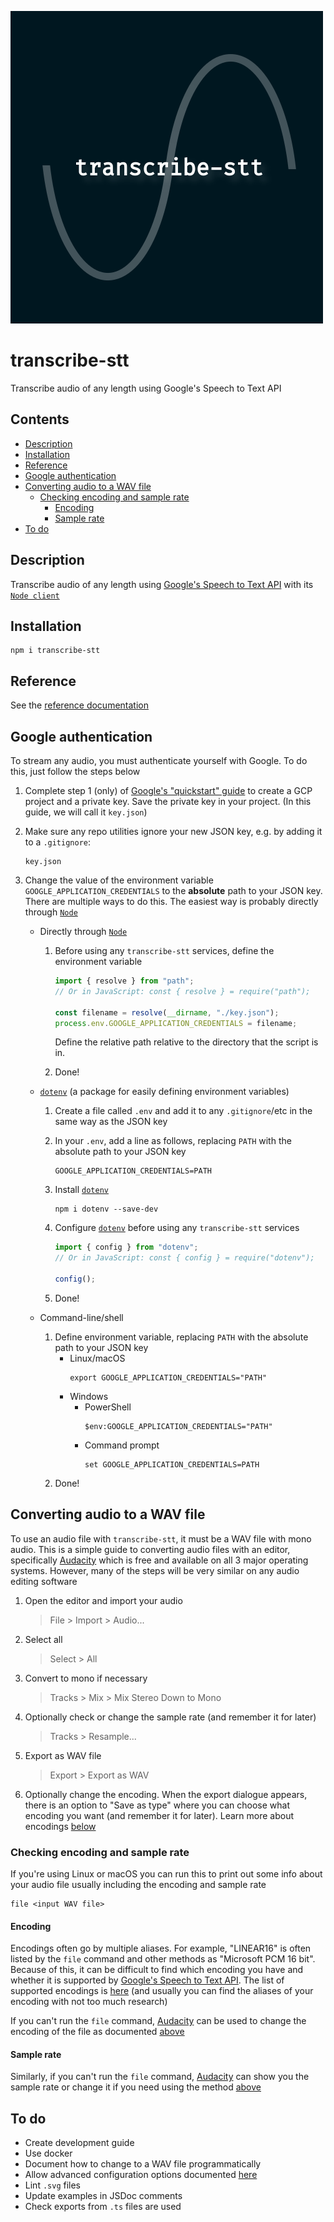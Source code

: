 ![Logo](./docs/assets/logo.svg)

# transcribe-stt

Transcribe audio of any length using Google's Speech to Text API

## Contents

- [Description](#description)
- [Installation](#installation)
- [Reference](#reference)
- [Google authentication](#google-authentication)
- [Converting audio to a WAV file](#converting-audio-to-a-wav-file)
  - [Checking encoding and sample rate](#checking-encoding-and-sample-rate)
    - [Encoding](#encoding)
    - [Sample rate](#sampler-rate)
- [To do](#to-do)

## Description

Transcribe audio of any length using [Google's Speech to Text API] with its [`Node client`](https://www.npmjs.com/package/@google-cloud/speech)

## Installation

```
npm i transcribe-stt
```

## Reference

See the [reference documentation](https://github.com/EmmaGoodliffe/transcribe-stt/blob/master/docs/md/index.md)

## Google authentication

To stream any audio, you must authenticate yourself with Google. To do this, just follow the steps below

1. Complete step 1 (only) of [Google's "quickstart" guide](https://cloud.google.com/speech-to-text/docs/quickstart-client-libraries#before-you-begin) to create a GCP project and a private key. Save the private key in your project. (In this guide, we will call it `key.json`)
1. Make sure any repo utilities ignore your new JSON key, e.g. by adding it to a `.gitignore`:
   ```
   key.json
   ```
1. Change the value of the environment variable `GOOGLE_APPLICATION_CREDENTIALS` to the **absolute** path to your JSON key. There are multiple ways to do this. The easiest way is probably directly through [`Node`]

   - Directly through [`Node`]

     1. Before using any `transcribe-stt` services, define the environment variable

        ```ts
        import { resolve } from "path";
        // Or in JavaScript: const { resolve } = require("path");

        const filename = resolve(__dirname, "./key.json");
        process.env.GOOGLE_APPLICATION_CREDENTIALS = filename;
        ```

        Define the relative path relative to the directory that the script is in.

     1. Done!

   - [`dotenv`] (a package for easily defining environment variables)

     1. Create a file called `.env` and add it to any `.gitignore`/etc in the same way as the JSON key
     1. In your `.env`, add a line as follows, replacing `PATH` with the absolute path to your JSON key
        ```
        GOOGLE_APPLICATION_CREDENTIALS=PATH
        ```
     1. Install [`dotenv`]
        ```
        npm i dotenv --save-dev
        ```
     1. Configure [`dotenv`] before using any `transcribe-stt` services

        ```ts
        import { config } from "dotenv";
        // Or in JavaScript: const { config } = require("dotenv");

        config();
        ```

     1. Done!

   - Command-line/shell
     1. Define environment variable, replacing `PATH` with the absolute path to your JSON key
        - Linux/macOS
          ```
          export GOOGLE_APPLICATION_CREDENTIALS="PATH"
          ```
        - Windows
          - PowerShell
            ```
            $env:GOOGLE_APPLICATION_CREDENTIALS="PATH"
            ```
          - Command prompt
            ```
            set GOOGLE_APPLICATION_CREDENTIALS=PATH
            ```
     1. Done!

## Converting audio to a WAV file

To use an audio file with `transcribe-stt`, it must be a WAV file with mono audio. This is a simple guide to converting audio files with an editor, specifically [Audacity] which is free and available on all 3 major operating systems. However, many of the steps will be very similar on any audio editing software

1. Open the editor and import your audio
   > File > Import > Audio...
1. Select all
   > Select > All
1. Convert to mono if necessary
   > Tracks > Mix > Mix Stereo Down to Mono
1. Optionally check or change the sample rate (and remember it for later)
   > Tracks > Resample...
1. Export as WAV file
   > Export > Export as WAV
1. Optionally change the encoding. When the export dialogue appears, there is an option to "Save as type" where you can choose what encoding you want (and remember it for later). Learn more about encodings [below](#encoding)

### Checking encoding and sample rate

If you're using Linux or macOS you can run this to print out some info about your audio file usually including the encoding and sample rate

```
file <input WAV file>
```

#### Encoding

Encodings often go by multiple aliases. For example, "LINEAR16" is often listed by the `file` command and other methods as "Microsoft PCM 16 bit". Because of this, it can be difficult to find which encoding you have and whether it is supported by [Google's Speech to Text API]. The list of supported encodings is [here](https://cloud.google.com/speech-to-text/docs/encoding) (and usually you can find the aliases of your encoding with not too much research)

If you can't run the `file` command, [Audacity] can be used to change the encoding of the file as documented [above](#converting-audio-to-a-wav-file)

#### Sample rate

Similarly, if you can't run the `file` command, [Audacity] can show you the sample rate or change it if you need using the method [above](#converting-audio-to-a-wav-file)

## To do

- Create development guide
- Use docker
- Document how to change to a WAV file programmatically
- Allow advanced configuration options documented [here](https://cloud.google.com/speech-to-text/docs/reference/rpc/google.cloud.speech.v1#google.cloud.speech.v1.StreamingRecognitionConfig)
- Lint `.svg` files
- Update examples in JSDoc comments
- Check exports from `.ts` files are used

[audacity]: https://www.audacityteam.org/
[`dotenv`]: https://www.npmjs.com/package/dotenv
[google's speech to text api]: https://cloud.google.com/speech-to-text/
[`node`]: https://nodejs.org/
